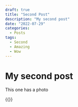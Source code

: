 ```yaml
---
draft: true
title: "Second Post"
description: "My second post"
date: "2022-07-29"
categories:
  - Posts
tags:
  - Second
  - Amazing
  - Wow
---
```


# My second post

This one has a photo

{{<responsive-image filename="img/photo.jpg" alt="A building with large glass windows">}}

